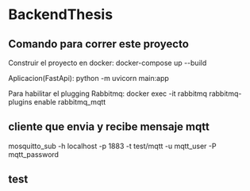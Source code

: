 # BackendThesis

## Comando para correr este proyecto

Construir el proyecto en docker: docker-compose up --build 

Aplicacion(FastApi): python -m uvicorn main:app

Para habilitar el plugging
Rabbitmq: docker exec -it rabbitmq rabbitmq-plugins enable rabbitmq_mqtt

## cliente que envia y recibe mensaje mqtt
mosquitto_sub -h localhost -p 1883 -t test/mqtt -u mqtt_user -P mqtt_password 

## test